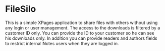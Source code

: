 FileSilo
========

This is a simple XPages application to share files with others without using any login or user management. The access to the downloads is filtered by a customer ID only. You can provide the ID to your customer so he can see his downloads only. In addition you can provide readers and authors fields to restrict internal Notes users when they are logged in.
